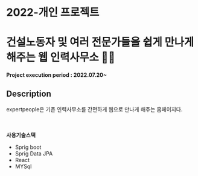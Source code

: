 # 2022-개인 프로젝트
# 건설노동자 및 여러 전문가들을 쉽게 만나게 해주는 웹 인력사무소  👵👴

#### Project execution period : 2022.07.20~ 

## Description
expertpeople은 기존 인력사무소를 간편하게 웹으로 만나게 해주는 홈페이지다.<br><br><br>

**사용기술스택**
<ul>
  <li>Sprig boot</li>
  <li>Sprig Data JPA</li>
  <li>React</li>
  <li>MYSql</li>
</ul>
